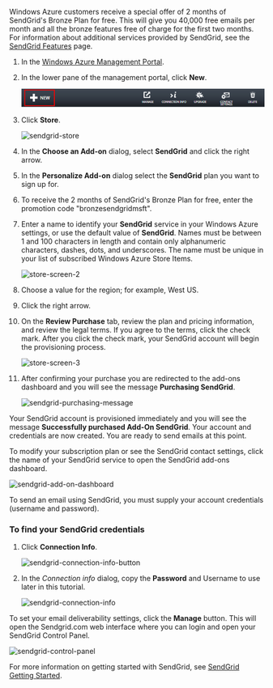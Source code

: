 Windows Azure customers receive a special offer of 2 months of SendGrid's Bronze Plan for free. This will give you 40,000 free emails per month and all the bronze features free of charge for the first two months. For information about additional services provided by SendGrid, see the [SendGrid Features][] page.

1. In the [Windows Azure Management Portal][].
2. In the lower pane of the management portal, click **New**.

	![command-bar-new][]

3. Click **Store**.

	![sendgrid-store][]

4. In the **Choose an Add-on** dialog, select **SendGrid** and click the right arrow.

5. In the **Personalize Add-on** dialog select the **SendGrid** plan you want to sign up for.

6. To receive the 2 months of SendGrid's Bronze Plan for free, enter the promotion code "bronzesendgridmsft".

7. Enter a name to identify your **SendGrid** service in your Windows Azure settings, or use the default value of **SendGrid**. Names must be between 1 and 100 characters in length and contain only alphanumeric characters, dashes, dots, and underscores. The name must be unique in your list of subscribed Windows Azure Store Items.

	![store-screen-2][]

8. Choose a value for the region; for example, West US. 

9. Click the right arrow.

10. On the **Review Purchase** tab, review the plan and pricing information, and review the legal terms. If you agree to the terms, click the check mark. After you click the check mark, your SendGrid account will begin the provisioning process. 

	![store-screen-3][]

11. After confirming your purchase you are redirected to the add-ons dashboard and you will see the message **Purchasing SendGrid**.

	![sendgrid-purchasing-message][]

Your SendGrid account is provisioned immediately and you will see the message **Successfully purchased Add-On SendGrid**. Your account and credentials are now created. You are ready to send emails at this point. 

To modify your subscription plan or see the SendGrid contact settings, click the name of your SendGrid service to open the SendGrid add-ons dashboard. 

![sendgrid-add-on-dashboard][]

To send an email using SendGrid, you must supply your  account credentials (username and password).

### To find your SendGrid credentials ###

1. Click **Connection Info**.

	![sendgrid-connection-info-button][]

2. In the *Connection info* dialog, copy the **Password** and Username to use later in this tutorial.

	![sendgrid-connection-info][]

To set your email deliverability settings, click the **Manage** button. This will open the Sendgrid.com web interface where you can login and open your SendGrid Control Panel. 

![sendgrid-control-panel][]

For more information on getting started with SendGrid, see [SendGrid Getting Started][].

<!--images-->

[command-bar-new]: ../media/sendgrid_BAR_NEW.PNG
[sendgrid-store]: ../media/sendgrid_offerings_store.png
[store-screen-1]: ../media/sendgrid_store_scrn1.png
[store-screen-2]: ../media/sendgrid_store_scrn2.png
[store-screen-3]: ../media/sendgrid_store_scrn3.png
[sendgrid-purchasing-message]: ../media/sendgrid_purchasing_message.png
[sendgrid-add-on-dashboard]: ../media/sendgrid_add-on_dashboard.png
[sendgrid-connection-info]: ../media/sendgrid_connection_info.png
[sendgrid-connection-info-button]: ../media/sendgrid_connection_info_button.png
[sendgrid-control-panel]: ../media/sendgrid_control_panel.png

<!--Links-->

[SendGrid Features]: http://sendgrid.com/features
[Windows Azure Management Portal]: https://manage.windowsazure.com
[SendGrid Getting Started]: http://docs.sendgrid.com/documentation/get-started/



